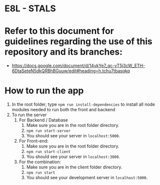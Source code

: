 <!-- To Be Filled by Project Leader with correct information -->
# E8L - STALS

# Refer to this document for guidelines regarding the use of this repository and its branches:
- https://docs.google.com/document/d/14vkYe7_gc-vT5j3cW_ETH-6DtaSeteN5dkQRBhBGuuw/edit#heading=h.tchu7tbasqkq

# How to run the app
1. In the root folder, type `npm run install-dependencies` to install all node modules needed to run both the front and backend
2. To run the server
    1. For Backend / Database
        1. Make sure you are in the root folder directory.
        2. `npm run start-server`
        3. You should see your server in `localhost:5000`.
    2. For Front-end:
        1. Make sure you are in the root folder directory.
        2. `npm run start-client`
        3. You should see your server in `localhost:3000`.
    3. For the combination:
        1. Make sure you are in the client folder directory.
        2. `npm run start`
        3. You should see your development server in `localhost:5000`.